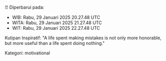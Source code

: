 ⏰ Diperbarui pada:
- WIB: Rabu, 29 Januari 2025 20.27.48 UTC
- WITA: Rabu, 29 Januari 2025 21.27.48 UTC
- WIT: Rabu, 29 Januari 2025 22.27.48 UTC

Kutipan Inspiratif:
"A life spent making mistakes is not only more honorable, but more useful than a life spent doing nothing."


Kategori: motivational

